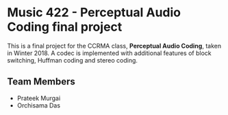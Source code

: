 # Music 422 - Perceptual Audio Coding final project

This is a final project for the CCRMA class, **Perceptual Audio Coding**, taken in Winter 2018.
A codec is implemented with additional features of block switching, Huffman coding and stereo coding.

## Team Members
- Prateek Murgai
- Orchisama Das
